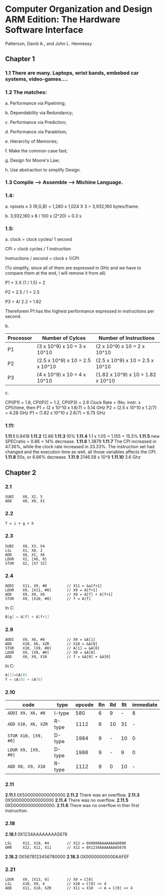 # Computer Organization and Design ARM Edition: The Hardware Software Interface

Patterson, David A., and John L. Hennessy.

## Chapter 1

### 1.1 There are many. Laptops, wrist bands, embebed car systems, video-games....

### 1.2 The matches:

a. Performance via Pipelining;

b. Dependability via Redundancy;

c. Performance via Prediction;

d. Performance via Paralelism;

e. Hierarchy of Memories;

f. Make the common case fast;

g. Design for Moore's Law;

h. Use abstraction to simplify Design.

### 1.3 Compile --> Assemble --> Michine Language.

### 1.4:

a. npixels x 3 (R,G,B) = 1,280 x 1,024 X 3 = 3,932,160 bytes/frame.

b. 3,932,160 x 8 / 100 x (2^20) = 0.3 s

### 1.5:

a.
clock = clock cycles/ 1 second

CPI = clock cycles / 1 instruction

Instructions / second = clock x 1/CPI

(To simplify, since all of them are expressed in GHz and we have to compare them at the end, I will remove it from all)

P1 = 3 X (1 / 1.5) = 2

P2 = 2.5 / 1 = 2.5

P3 = 4/ 2.2 = 1.82

Thereforem P1 has the highest performance expressed in instructions per second.

b.

| Processor | Number of Cylces                | Number of Instructions            |
| --------- | ------------------------------- | --------------------------------- |
| P1        | (3 x 10^9) x 10 = 3 x 10^10     | (2 x 10^9) x 10 = 2 x 10^10       |
| P2        | (2.5 x 10^9) x 10 = 2.5 x 10^10 | (2.5 x 10^9) x 10 = 2.5 x 10^10   |
| P3        | (4 x 10^9) x 10 = 4 x 10^10     | (1.82 x 10^9) x 10 = 1.82 x 10^10 |

c.

CPI(P1) = 1.8, CPI(P2) = 1.2, CPI(P3) = 2.6
Clock Rate = (No. instr. x CPI)/time, then
P1 = (2 x 10^10 x 1.8/7) = 5.14 GHz
P2 = (2.5 x 10^10 x 1.2/7) = 4.28 GHz
P1 = (1.82 x 10^10 x 2.6/7) = 6.75 GHz

### 1.11:

**1.11.1** 0.9418
**1.11.2** 12.86
**1.11.3** 10%
**1.11.4** 1.1 x 1.05 = 1.155 = 15.5%
**1.11.5** new SPECratio = 0.86 = 14% decrease.
**1.11.6** 1.3879
**1.11.7** The CPI increased in 47.36%, while the clock rate increased in 33.33%. The instruction set had changed and the execution time as well, all those variables affects the CPI.
**1.11.8** 50s, or 6.66% decrease.
**1.11.9** 2146.58 x 10^9
**1.11.10** 3.6 Ghz

## Chapter 2

### 2.1

```
SUBI    X0, X2, 5
ADD     X0, X0, X1
```

### 2.2

```
f = i + g + h
```

### 2.3

```
SUBI    X0, X3, X4
LSL     X1, X0, 2
ADD     X6, X1, X6
LDUR    X2, [X6, 0]
STUR    X2, [X7 32]
```

### 2.4

```
ADDI    X11, X9, #8         // X11 = &a[f+1]
LDUR    X9, [X11, #0]       // X9 = A[f+1]
ADD     X9, X9, X0          // X9 = A[f] + A[f+1]
STUR    X9, [X10, #0]       // f = A[f]
```

In C:

```C
B[g] = A[f] + A[f+1]
```

### 2.9

```
ADDI    X9, X6, #8          // X9 = &A[1]
ADD     X10, X6, XZR        // X10 = &A[0]
STUR    X10, [X9, #0]       // A[1] = &A[0]
LDUR    X9, [X9, #0]        // X9 = &A[0]
ADD     X0, X9, X10         // f = &A[0] + &A[0]
```

In C:

```C
A[1]=&A[0]
f = &A[0] + &A[0]
```

### 2.10

| code                 | type   | opcode | Rn  | Rd  | Rt  | immediate |
| -------------------- | ------ | ------ | --- | --- | --- | --------- |
| `ADDI X9, X6, #8`    | I-type | 580    | 6   | 9   | -   | 8         |
| `ADD X10, X6, XZR`   | R-type | 1112   | 6   | 10  | 31  | -         |
| `STUR X10, [X9, #0]` | D-type | 1984   | 9   | -   | 10  | 0         |
| `LDUR X9, [X9, #0]`  | D-type | 1986   | 9   | -   | 9   | 0         |
| `ADD X0, X9, X10`    | R-type | 1112   | 9   | 0   | 10  | -         |

### 2.11

**2.11.1** 0X5000000000000000
**2.11.2** There was an overflow.
**2.11.3** 0X5000000000000000
**2.11.4** There was no overflow.
**2.11.5** 0XD000000000000000.
**2.11.6** There was no overflow in ther first instruction.

### 2.18

**2.18.1** 0X1234AAAAAAAA5678
```
LSL     X12, X10, #4        // X12 = 0X0000AAAAAAAA0000
ORR     X12, X12, X11       // X12 = 0X1234AAAAAAAA5678 
```
 **2.18.2** 0X5678123456780000
 **2.18.3** 0X00000000000AAFEF


### 2.21
```
LDUR    X9, [X13, 0]        // X9 = C[0]
LSL     X10, X9, 4          // X10 = C[0] << 4
ADD     X11, X10, XZR       // X11 = X10  -> A = C[0] << 4